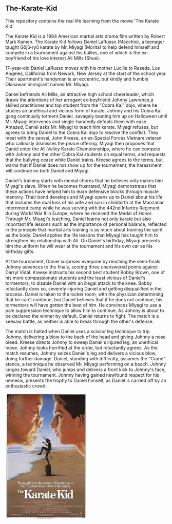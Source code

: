 ## The-Karate-Kid
This repository contains the real life learning from the movie 'The Karate Kid'

The Karate Kid is a 1984 American martial arts drama film written by Robert Mark Kamen.
The Karate Kid follows Daniel LaRusso (Macchio), a teenager taught Gōjū-ryū karate by Mr. Miyagi (Morita) to help defend himself
and compete in a tournament against his bullies, one of which is the ex-boyfriend of his love interest Ali Mills (Shue).

17-year-old Daniel LaRusso moves with his mother Lucille to Reseda, Los Angeles, California from Newark, New Jersey at 
the start of the school year. Their apartment's handyman is an eccentric, but kindly and humble Okinawan immigrant named Mr. Miyagi.

Daniel befriends Ali Mills, an attractive high school cheerleader, which draws the attentions of her arrogant ex-boyfriend
Johnny Lawrence,a skilled practitioner and top student from the "Cobra Kai" dojo, where he studies an unethical and vicious 
form of karate. Johnny and his Cobra Kai gang continually torment Daniel, savagely beating him up on Halloween until Mr. Miyagi
intervenes and single-handedly defeats them with ease. Amazed, Daniel asks Mr. Miyagi to teach him karate. Miyagi refuses, but 
agrees to bring Daniel to the Cobra Kai dojo to resolve the conflict. They meet with the sensei, John Kreese, an ex-Special 
Forces Vietnam veteran who callously dismisses the peace offering. Miyagi then proposes that Daniel enter the All-Valley Karate 
Championships, where he can compete with Johnny and the other Cobra Kai students on equal terms, and requests that the bullying
cease while Daniel trains. Kreese agrees to the terms, but warns that if Daniel does not show up for the tournament, 
the harassment will continue on both Daniel and Miyagi.

Daniel's training starts with menial chores that he believes only makes him Miyagi's slave. When he becomes frustrated, Miyagi 
demonstrates that these actions have helped him to learn defensive blocks through muscle memory. Their bond develops and Miyagi 
opens up to Daniel about his life that includes the dual loss of his wife and son in childbirth at the Manzanar internment camp 
while he was serving with the 442nd Infantry Regiment during World War II in Europe, where he received the Medal of Honor. 
Through Mr. Miyagi's teaching, Daniel learns not only karate but also important life lessons such as the importance of personal
balance, reflected in the principle that martial arts training is as much about training the spirit as the body. Daniel applies 
the life lessons that Miyagi has taught him to strengthen his relationship with Ali. On Daniel's birthday, Miyagi presents him 
the uniform he will wear at the tournament and his own car as his birthday gifts.

At the tournament, Daniel surprises everyone by reaching the semi-finals. Johnny advances to the finals, scoring three unanswered 
points against Darryl Vidal. Kreese instructs his second best student Bobby Brown, one of his more compassionate students and the
least vicious of Daniel's tormentors, to disable Daniel with an illegal attack to the knee. Bobby reluctantly does so, severely 
injuring Daniel and getting disqualified in the process. Daniel is taken to the locker room, with the physician determining that
he can't continue, but Daniel believes that if he does not continue, his tormentors will have gotten the best of him. He convinces
Miyagi to use a pain suppression technique to allow him to continue. As Johnny is about to be declared the winner by default, Daniel
returns to fight. The match is a seesaw battle, as neither is able to break through the other's defense.

The match is halted when Daniel uses a scissor leg technique to trip Johnny, delivering a blow to the back of the head and giving
Johnny a nose bleed. Kreese directs Johnny to sweep Daniel's injured leg, an unethical move. Johnny looks horrified at the order, 
but reluctantly agrees. As the match resumes, Johnny seizes Daniel's leg and delivers a vicious blow, doing further damage. 
Daniel, standing with difficulty, assumes the "Crane" stance, a technique he observed Mr. Miyagi performing on a beach. Johnny 
lunges toward Daniel, who jumps and delivers a front kick to Johnny's face, winning the tournament. Johnny having gained newfound
respect for his nemesis, presents the trophy to Daniel himself, as Daniel is carried off by an enthusiastic crowd.

![title](Karate_kid.jpg)
